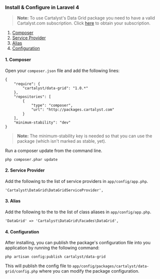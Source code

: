 ### Install & Configure in Laravel 4

> **Note:** To use Cartalyst's Data Grid package you need to have a valid Cartalyst.com subscription.
Click [here](https://www.cartalyst.com/pricing) to obtain your subscription.

1. [Composer](#composer)
2. [Service Provider](#service-provider)
3. [Alias](#alias)
4. [Configuration](#configuration)

<a name="composer"></a>
#### 1. Composer

Open your `composer.json` file and add the following lines:

	{
		"require": {
			"cartalyst/data-grid": "1.0.*"
		},
		"repositories": [
			{
				"type": "composer",
				"url": "http://packages.cartalyst.com"
			}
		],
		"minimum-stability": "dev"
	}

> **Note:** The minimum-stability key is needed so that you can use the package (which isn't marked as stable, yet).

Run a composer update from the command line.

	php composer.phar update

<a name="service-provider"></a>
#### 2. Service Provider

Add the following to the list of service providers in `app/config/app.php`.

	'Cartalyst\DataGrid\DataGridServiceProvider',

<a name="alias"></a>
#### 3. Alias

Add the following to the to the list of class aliases in `app/config/app.php`.

	'DataGrid' => 'Cartalyst\DataGrid\Facades\DataGrid',

<a name="configuration"></a>
#### 4. Configuration

After installing, you can publish the package's configuration file into you application by running the following command:

	php artisan config:publish cartalyst/data-grid

This will publish the config file to `app/config/packages/cartalyst/data-grid/config.php` where you can modify the package configuration.
